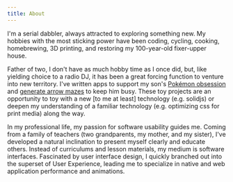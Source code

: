 ```yaml
---
title: About
---
```


I'm a serial dabbler, always attracted to exploring something new. My hobbies with the most sticking power have been coding, cycling, cooking, homebrewing, 3D printing, and restoring my 100-year-old fixer-upper house.

Father of two, I don't have as much hobby time as I once did, but, like yielding choice to a radio DJ, it has been a great forcing function to venture into new territory. I've written apps to support my son's [Pokémon obsession](https://print-proxy-cards.robmeyer.net) and [generate arrow mazes](https://arrow-maze-creator.robmeyer.net) to keep him busy. These toy projects are an opportunity to toy with a new [to me at least] technology (e.g. solidjs) or deepen my understanding of a familiar technology (e.g. optimizing css for print media) along the way.

In my professional life, my passion for software usability guides me. Coming from a family of teachers (two grandparents, my mother, and my sister), I've developed a natural inclination to present myself clearly and educate others. Instead of curriculums and lesson materials, my medium is software interfaces. Fascinated by user interface design, I quickly branched out into the superset of User Experience, leading me to specialize in native and web application performance and animations.